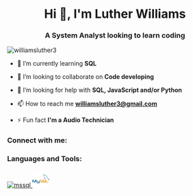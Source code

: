 <h1 align="center">Hi 👋, I'm Luther Williams</h1>
<h3 align="center">A System Analyst looking to learn coding</h3>

<p align="left"> <img src="https://komarev.com/ghpvc/?username=williamsluther3&label=Profile%20views&color=0e75b6&style=flat" alt="williamsluther3" /> </p>

- 🌱 I’m currently learning **SQL**

- 👯 I’m looking to collaborate on **Code developing**

- 🤝 I’m looking for help with **SQL, JavaScript and/or Python**

- 📫 How to reach me **williamsluther3@gmail.com**

- ⚡ Fun fact **I'm a Audio Technician**

<h3 align="left">Connect with me:</h3>
<p align="left">
</p>

<h3 align="left">Languages and Tools:</h3>
<p align="left"> <a href="https://www.microsoft.com/en-us/sql-server" target="_blank" rel="noreferrer"> <img src="https://www.svgrepo.com/show/303229/microsoft-sql-server-logo.svg" alt="mssql" width="40" height="40"/> </a> <a href="https://www.mysql.com/" target="_blank" rel="noreferrer"> <img src="https://raw.githubusercontent.com/devicons/devicon/master/icons/mysql/mysql-original-wordmark.svg" alt="mysql" width="40" height="40"/> </a> </p>

